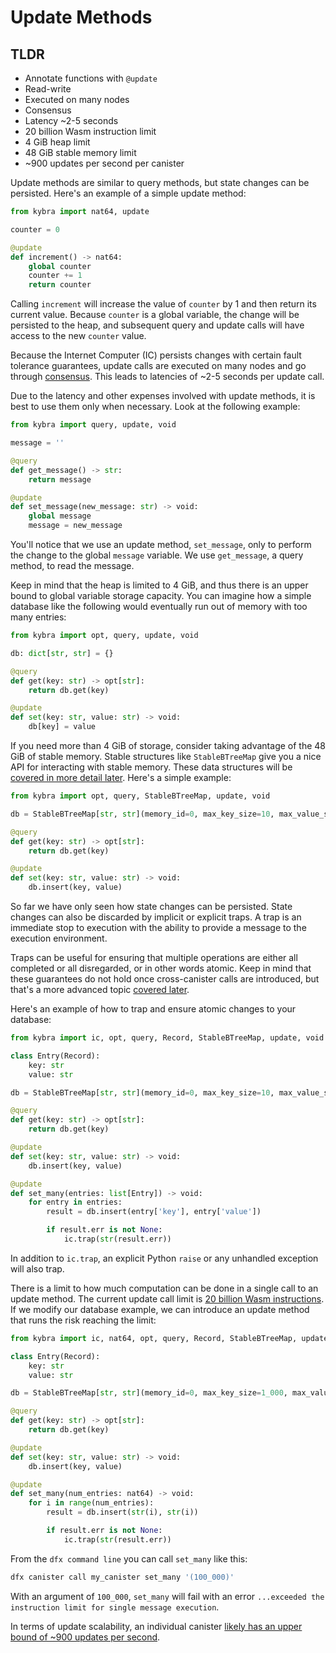 # Update Methods

## TLDR

-   Annotate functions with `@update`
-   Read-write
-   Executed on many nodes
-   Consensus
-   Latency ~2-5 seconds
-   20 billion Wasm instruction limit
-   4 GiB heap limit
-   48 GiB stable memory limit
-   ~900 updates per second per canister

Update methods are similar to query methods, but state changes can be persisted. Here's an example of a simple update method:

```python
from kybra import nat64, update

counter = 0

@update
def increment() -> nat64:
    global counter
    counter += 1
    return counter
```

Calling `increment` will increase the value of `counter` by 1 and then return its current value. Because `counter` is a global variable, the change will be persisted to the heap, and subsequent query and update calls will have access to the new `counter` value.

Because the Internet Computer (IC) persists changes with certain fault tolerance guarantees, update calls are executed on many nodes and go through [consensus](https://internetcomputer.org/how-it-works/consensus/). This leads to latencies of ~2-5 seconds per update call.

Due to the latency and other expenses involved with update methods, it is best to use them only when necessary. Look at the following example:

```python
from kybra import query, update, void

message = ''

@query
def get_message() -> str:
    return message

@update
def set_message(new_message: str) -> void:
    global message
    message = new_message
```

You'll notice that we use an update method, `set_message`, only to perform the change to the global `message` variable. We use `get_message`, a query method, to read the message.

Keep in mind that the heap is limited to 4 GiB, and thus there is an upper bound to global variable storage capacity. You can imagine how a simple database like the following would eventually run out of memory with too many entries:

```python
from kybra import opt, query, update, void

db: dict[str, str] = {}

@query
def get(key: str) -> opt[str]:
    return db.get(key)

@update
def set(key: str, value: str) -> void:
    db[key] = value
```

If you need more than 4 GiB of storage, consider taking advantage of the 48 GiB of stable memory. Stable structures like `StableBTreeMap` give you a nice API for interacting with stable memory. These data structures will be [covered in more detail later](./stable_structures.md). Here's a simple example:

```python
from kybra import opt, query, StableBTreeMap, update, void

db = StableBTreeMap[str, str](memory_id=0, max_key_size=10, max_value_size=10)

@query
def get(key: str) -> opt[str]:
    return db.get(key)

@update
def set(key: str, value: str) -> void:
    db.insert(key, value)
```

So far we have only seen how state changes can be persisted. State changes can also be discarded by implicit or explicit traps. A trap is an immediate stop to execution with the ability to provide a message to the execution environment.

Traps can be useful for ensuring that multiple operations are either all completed or all disregarded, or in other words atomic. Keep in mind that these guarantees do not hold once cross-canister calls are introduced, but that's a more advanced topic [covered later](./cross_canister.md).

Here's an example of how to trap and ensure atomic changes to your database:

```python
from kybra import ic, opt, query, Record, StableBTreeMap, update, void

class Entry(Record):
    key: str
    value: str

db = StableBTreeMap[str, str](memory_id=0, max_key_size=10, max_value_size=10)

@query
def get(key: str) -> opt[str]:
    return db.get(key)

@update
def set(key: str, value: str) -> void:
    db.insert(key, value)

@update
def set_many(entries: list[Entry]) -> void:
    for entry in entries:
        result = db.insert(entry['key'], entry['value'])

        if result.err is not None:
            ic.trap(str(result.err))
```

In addition to `ic.trap`, an explicit Python `raise` or any unhandled exception will also trap.

There is a limit to how much computation can be done in a single call to an update method. The current update call limit is [20 billion Wasm instructions](https://internetcomputer.org/docs/current/developer-docs/production/instruction-limits). If we modify our database example, we can introduce an update method that runs the risk reaching the limit:

```python
from kybra import ic, nat64, opt, query, Record, StableBTreeMap, update, void

class Entry(Record):
    key: str
    value: str

db = StableBTreeMap[str, str](memory_id=0, max_key_size=1_000, max_value_size=1_000)

@query
def get(key: str) -> opt[str]:
    return db.get(key)

@update
def set(key: str, value: str) -> void:
    db.insert(key, value)

@update
def set_many(num_entries: nat64) -> void:
    for i in range(num_entries):
        result = db.insert(str(i), str(i))

        if result.err is not None:
            ic.trap(str(result.err))
```

From the `dfx command line` you can call `set_many` like this:

```bash
dfx canister call my_canister set_many '(100_000)'
```

With an argument of `100_000`, `set_many` will fail with an error `...exceeded the instruction limit for single message execution`.

In terms of update scalability, an individual canister [likely has an upper bound of ~900 updates per second](https://forum.dfinity.org/t/what-is-the-theroretical-number-for-txns-per-second-on-internet-computer-right-now/14039/6).
